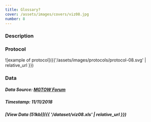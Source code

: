 ```yaml
---
title: Glossary?
cover: /assets/images/covers/viz08.jpg
number: 8
---
```

### Description



### Protocol
![example of protocol]({{'/assets/images/protocols/protocol-08.svg' | relative_url }})


### Data
##### Data Source: [MGTOW Forum](https://www.mgtow.com/forums/)
##### Timestamp: 11/11/2018
##### [View Data (51kb)]({{ '/dataset/viz08.xls' | relative_url }})
